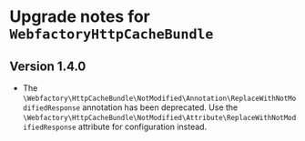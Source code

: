 # Upgrade notes for `WebfactoryHttpCacheBundle`

## Version 1.4.0

* The `\Webfactory\HttpCacheBundle\NotModified\Annotation\ReplaceWithNotModifiedResponse` annotation has been deprecated. Use the 
  `\Webfactory\HttpCacheBundle\NotModified\Attribute\ReplaceWithNotModifiedResponse` attribute for configuration instead. 
